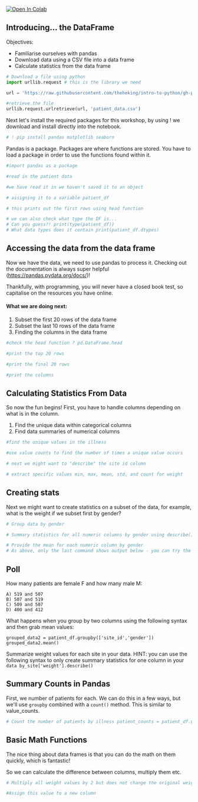 <a href="https://colab.research.google.com/github/theheking/intro-to-python/blob/gh-pages/2_DataFrames.ipynb" target="_parent"><img src="https://colab.research.google.com/assets/colab-badge.svg" alt="Open In Colab"/></a>

## Introducing... the DataFrame 

Objectives:
- Familiarise ourselves with pandas
- Download data using a CSV file into a data frame
- Calculate statistics from the data frame




```python
# Download a file using python
import urllib.request # this is the library we need 

url = 'https://raw.githubusercontent.com/theheking/intro-to-python/gh-pages/docs/patient_data.csv'

#retrieve the file
urllib.request.urlretrieve(url, 'patient_data.csv')
```

Next let's install the required packages for this workshop, by using ! we download and install directly into the notebook.


```python
# ! pip install pandas matplotlib seaborn

```

Pandas is a package. Packages are where functions are stored. You have to load a package in order to use the functions found within it. 


```python
#import pandas as a package

#read in the patient data 

```


```python
#we have read it in we haven't saved it to an object 

# assigning it to a variable patient_df

# this prints out the first rows using head function


```


```python
# we can also check what type the DF is... 
# Can you guess?! print(type(patient_df)) 
# What data types does it contain print(patient_df.dtypes)
```

## Accessing the data from the data frame

Now we have the data, we need to use pandas to process it. Checking out the documentation is always super helpful (https://pandas.pydata.org/docs/)! 

Thankfully, with programming, you will never have a closed book test, so capitalise on the resources you have online. 



#### What we are doing next: 
1. Subset the first 20 rows of the data frame 
2. Subset the last 10 rows of the data frame
3. Finding the columns in the data frame


```python
#check the head function ? pd.DataFrame.head

```


```python
#print the top 20 rows

```


```python
#print the final 20 rows
```


```python
#print the columns 

```

## Calculating Statistics From Data

So now the fun begins! First, you have to handle columns depending on what is in the column.

1. Find the unique data within categorical columns
2. Find data summaries of numerical columns


```python
#find the unique values in the illness 
```


```python
#use value counts to find the number of times a unique value occurs
```


```python
# next we might want to "describe" the site id column 

```


```python
# extract specific values min, max, mean, std, and count for weight
```

## Creating stats

Next we might want to create statistics on a subset of the data, for example, what is the weight if we subset first by gender?


```python
# Group data by gender

# Summary statistics for all numeric columns by gender using describe()

```


```python
# Provide the mean for each numeric column by gender
# As above, only the last command shows output below - you can try the others above in new cells

```

## Poll

How many patients are female F and how many male M:  
```
A) 519 and 507
B) 507 and 519 
C) 509 and 507
D) 400 and 412
```

What happens when you group by two columns using the following syntax and then grab mean values:
```
grouped_data2 = patient_df.groupby(['site_id','gender'])
grouped_data2.mean()
```
Summarize weight values for each site in your data. HINT: you can use the following syntax to only create summary statistics for one column in your `data by_site['weight'].describe()`



## Summary Counts in Pandas
First, we number of patients for each. We can do this in a few ways, but we'll use `groupby` combined with a `count()` method. This is similar to value_counts.




```python
# Count the number of patients by illness patient_counts = patient_df.groupby('illness')['patient_id'].count()

```

## Basic Math Functions

The nice thing about data frames is that you can do the math on them quickly, which is fantastic! 

So we can calculate the difference between columns, multiply them etc.


```python
# Multiply all weight values by 2 but does not change the original weight data
```


```python
#Assign this value to a new column 

```
